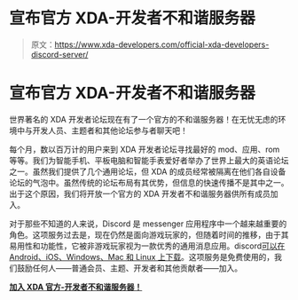 # 宣布官方 XDA-开发者不和谐服务器

> 原文：<https://www.xda-developers.com/official-xda-developers-discord-server/>

# 宣布官方 XDA-开发者不和谐服务器

世界著名的 XDA 开发者论坛现在有了一个官方的不和谐服务器！在无忧无虑的环境中与开发人员、主题者和其他论坛参与者聊天吧！

每个月，数以百万计的用户来到 XDA 开发者论坛寻找最好的 mod、应用、rom 等等。我们为智能手机、平板电脑和智能手表爱好者举办了世界上最大的英语论坛之一。虽然我们提供了几个通用论坛，但 XDA 的成员经常被隔离在他们各自设备论坛的气泡中。虽然传统的论坛布局有其优势，但信息的快速传播不是其中之一。出于这个原因，我们将开放一个官方的 XDA 开发者不和谐服务器供所有成员加入。

对于那些不知道的人来说，Discord 是 messenger 应用程序中一个越来越重要的角色。这项服务过去是，现在仍然是面向游戏玩家的，但随着时间的推移，由于其易用性和功能性，它被非游戏玩家视为一款优秀的通用消息应用。discord[可以在 Android、iOS、Windows、Mac 和 Linux 上下载](https://discordapp.com/download)。这项服务是免费使用的，我们鼓励任何人——普通会员、主题、开发者和其他贡献者——加入。

**[加入 XDA 官方-开发者不和谐服务器！](https://discord.gg/e4v8qtkcBw)**